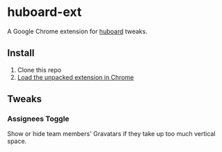 huboard-ext
==========
A Google Chrome extension for [huboard](https://github.com/rauhryan/huboard) tweaks.

Install
-------
1. Clone this repo
2. [Load the unpacked extension in Chrome](http://developer.chrome.com/extensions/getstarted.html#unpacked)

Tweaks
------
### Assignees Toggle
Show or hide team members' Gravatars if they take up too much vertical space.